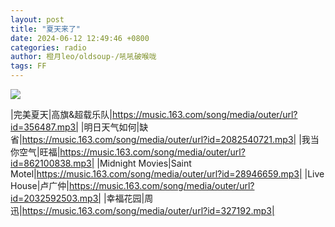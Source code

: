 ```yaml
---
layout: post
title: "夏天来了"
date: 2024-06-12 12:49:46 +0800
categories: radio
author: 橙月leo/oldsoup-/吼吼破喉咙
tags: FF
---
```

![]({{site.baseurl}}/images/cover_20240612.jpg)

|完美夏天|高旗&超载乐队|https://music.163.com/song/media/outer/url?id=356487.mp3|
|明日天气如何|缺省|https://music.163.com/song/media/outer/url?id=2082540721.mp3|
|我当你空气|旺福|https://music.163.com/song/media/outer/url?id=862100838.mp3|
|Midnight Movies|Saint Motel|https://music.163.com/song/media/outer/url?id=28946659.mp3|
|Live House|卢广仲|https://music.163.com/song/media/outer/url?id=2032592503.mp3|
|幸福花园|周迅|https://music.163.com/song/media/outer/url?id=327192.mp3|

